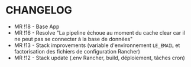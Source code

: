 # CHANGELOG

* MR !18 - Base App
* MR !16 - Resolve "La pipeline échoue au moment du cache clear car il ne peut pas se connecter à la base de données"
* MR !13 - Stack improvements (variable d'environnement `LE_EMAIL` et factorisation des fichiers de configuration Rancher)
* MR !12 - Stack update (.env Rancher, build, déploiement, tâches cron)
